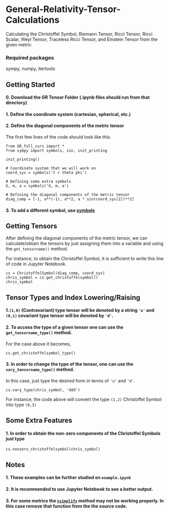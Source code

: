 # General-Relativity-Tensor-Calculations

Calculating the Christoffel Symbol, Riemann Tensor, Ricci Tensor, Ricci Scalar, Weyl Tensor, Traceless Ricci Tensor, and Einstein Tensor from the given metric

### Required packages
sympy, numpy, itertools

## Getting Started

#### 0. Download the GR Tensor Folder (.ipynb files should run from that directory)
#### 1. Define the coordinate system (cartesian, spherical, etc.) 
#### 2. Define the diagonal components of the metric tensor

The first few lines of the code should look like this.

```
from GR_full_curv import *
from sympy import symbols, sin, init_printing

init_printing()

# Coordinate system that we will work on
coord_sys = symbols('t r theta phi')  

# Defining some extra symbols
G, m, a = symbols('G, m, a') 

# Defining the diagonal components of the metric tensor
diag_comp = [-1, a**(-1), a**2, a * sin(coord_sys[2])**2]
```

#### 3. To add a different symbol, use [symbols](https://docs.sympy.org/latest/tutorial/basic_operations.html)

## Getting Tensors

After defining the diagonal components of the metric tensor, we can calculate/obtain the tensors by just assigning them into a variable and using the `get_tensorname()` method.

For instance, to obtain the Christoffel Symbol, it is sufficient to write this line of code in Jupyter Notebook.

```
cs = ChristoffelSymbol(diag_comp, coord_sys)
chris_symbol = cs.get_christoffelsymbol()
chris_symbol
```

##  Tensor Types and Index Lowering/Raising

#### 1.`(1,0)` (Contravariant) type tensor will be denoted by a string `'u'` and `(0,1)` covariant type tensor will be denoted by `'d'`. 

#### 2. To access the type of a given tensor one can use the `get_tensorname_type()` method.

For the case above it becomes,

`cs.get_christoffelsymbol_type()`

#### 3. In order to change the type of the tensor, one can use the `vary_tensorname_type()` method.

In this case, just type the desired form in terms of `'u'` and `'d'`.

`cs.vary_type(chris_symbol, 'ddd')`

For instance, the code above will convert the type `(1,2)` Christoffel Symbol into type `(0,3)`

## Some Extra Features 

#### 1. In order to obtain the non-zero components of the Christoffel Symbols just type

`cs.nonzero_christoffelsymbol(chris_symbol)`

## Notes 

#### 1. These examples can be further studied on `example.ipynb`
#### 2. It is recommended to use Jupyter Notebook to see a better output.
#### 3. For some metrics the [`nsimplify`](https://docs.sympy.org/latest/modules/simplify/simplify.html#nsimplify) method may not be working properly. In this case remove that function from the the source code.
